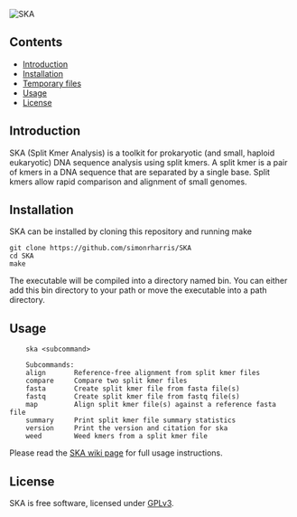 ![SKA](https://github.com/simonrharris/SKA/blob/master/images/ska.png)

## Contents
* [Introduction](#introduction)
* [Installation](#installation)
* [Temporary files](#temporary-files)
* [Usage](#usage)
* [License](#license)

## Introduction
SKA (Split Kmer Analysis) is a toolkit for prokaryotic (and small, haploid eukaryotic) DNA sequence analysis using split kmers. A split kmer is a pair of kmers in a DNA sequence that are separated by a single base. Split kmers allow rapid comparison and alignment of small genomes.

## Installation
SKA can be installed by cloning this repository and running make
```
git clone https://github.com/simonrharris/SKA
cd SKA
make
```
The executable will be compiled into a directory named bin. You can either add this bin directory to your path or move the executable into a path directory.

## Usage
```
    ska <subcommand>

    Subcommands:
    align       Reference-free alignment from split kmer files
    compare     Compare two split kmer files
    fasta       Create split kmer file from fasta file(s)
    fastq       Create split kmer file from fastq file(s)
    map         Align split kmer file(s) against a reference fasta file
    summary     Print split kmer file summary statistics
    version     Print the version and citation for ska
    weed        Weed kmers from a split kmer file
```
Please read the [SKA wiki page](https://github.com/simonrharris/SKA/wiki) for full usage instructions.
## License
SKA is free software, licensed under [GPLv3](https://github.com/simonrharris/SKA/blob/master/LICENSE).
